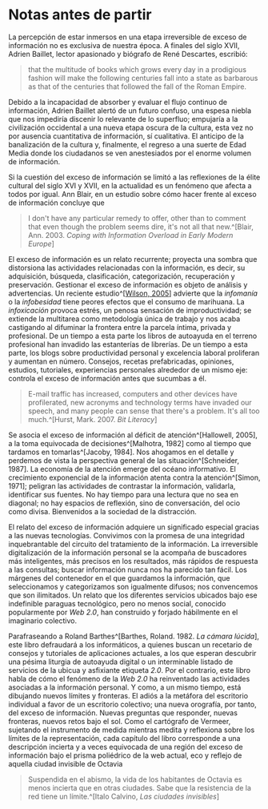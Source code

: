 # Notas antes de partir

La percepción de estar inmersos en una etapa irreversible de exceso de información no es exclusiva de nuestra época. A finales del siglo XVII, Adrien Baillet, lector apasionado y biógrafo de René Descartes, escribió:

>that the multitude of books which grows every day in a prodigious fashion will make the following centuries fall into a state as barbarous as that of the centuries that followed the fall of the Roman Empire.

Debido a la incapacidad de absorber y evaluar el flujo continuo de información, Adrien Baillet alertó de un futuro confuso, una espesa niebla que nos impediría discenir lo relevante de lo superfluo; empujaría a la civilización occidental a una nueva etapa oscura de la cultura, esta vez no por ausencia cuantitativa de información, sí cualitativa. El anticipo de la banalización de la cultura y, finalmente, el regreso a una suerte de Edad Media donde los ciudadanos se ven anestesiados por el enorme volumen de información.

Si la cuestión del exceso de información se limitó a las reflexiones de la élite cultural del siglo XVI y XVII, en la actualidad es un fenómeno que afecta a todos por igual. Ann Blair, en un estudio sobre cómo hacer frente al exceso de información concluye que

>I don't have any particular remedy to offer, other than to comment that even though the problem seems dire, it's not all that new.^[Blair, Ann. 2003. *Coping with Information Overload in Early Modern Europe*]

El exceso de información es un relato recurrente; proyecta una sombra que distorsiona las actividades relacionadas con la información, es decir, su adquisición, búsqueda, clasificación, categorización, recuperación y preservación. Gestionar el exceso de información es objeto de análisis y advertencias. Un reciente estudio^[[Wilson, 2005](http://www.newscientist.com/article/mg18624973.400)] advierte que la _infomanía_ o la _infobesidad_ tiene peores efectos que el consumo de marihuana. La _infoxicación_ provoca estrés, un penosa sensación de improductividad; se extiende la multitarea como metodología única de trabajo y nos acaba castigando al difuminar la frontera entre la parcela íntima, privada y profesional. De un tiempo a esta parte los libros de autoayuda en el terreno profesional han invadido las estanterías de librerías. De un tiempo a esta parte, los blogs sobre productividad personal y excelencia laboral proliferan y aumentan en número. Consejos, recetas prefabricadas, opiniones, estudios, tutoriales, experiencias personales alrededor de un mismo eje: controla el exceso de información antes que sucumbas a él.

>E-mail traffic has increased, computers and other devices have profilerated, new acronyms and technology terms have invaded our speech, and many people can sense that there's a problem. It's all too much.^[Hurst, Mark. 2007. *Bit Literacy*]


Se asocia el exceso de información al déficit de atención^[Hallowell, 2005], a la toma equivocada de decisiones^[Malhotra, 1982] como al tiempo que tardamos en tomarlas^[Jacoby, 1984]. Nos ahogamos en el detalle y perdemos de vista la perspectiva general de las situación^[Schneider, 1987]. La economía de la atención emerge del océano informativo. El crecimiento exponencial de la información atenta contra la atención^[Simon, 1971]; peligran las actividades de contrastar la información, validarla, identificar sus fuentes. No hay tiempo para una lectura que no sea en diagonal; no hay espacios de reflexión, sino de conversación, del ocio como divisa. Bienvenidos a la sociedad de la distracción.

El relato del exceso de información adquiere un significado especial gracias a las nuevas tecnologías. Convivimos con la promesa de una integridad inquebrantable del circuito del tratamiento de la información. La irreversible digitalización de la información personal se la acompaña de buscadores más inteligentes, más precisos en los resultados, más rápidos de respuesta a las consultas; buscar información nunca nos ha parecido tan fácil. Los márgenes del contenedor en el que guardamos la información, que seleccionamos y categorizamos son igualmente difusos; nos convencemos que son ilimitados. Un relato que los diferentes servicios ubicados bajo ese indefinible paraguas tecnológico, pero no menos social, conocido popularmente por _Web 2.0_, han construido y forjado hábilmente en el imaginario colectivo. 

Parafraseando a Roland Barthes^[Barthes, Roland. 1982. *La cámara lúcida*], este libro defraudará a los informáticos, a quienes buscan un recetario de consejos y tutoriales de aplicaciones actuales, a los que esperan descubrir una pésima liturgia de autoayuda digital o un interminable listado  de servicios de la ubicua y asfixiante etiqueta *2.0*. Por el contrario, este libro habla de cómo el fenómeno de la _Web 2.0_ ha reinventado las actividades asociadas a la información personal. Y como, a un mismo tiempo, está dibujando nuevos límites y fronteras. El adiós a la metáfora del escritorio individual a favor de un escritorio colectivo; una nueva orografía, por tanto, del exceso de información. Nuevas preguntas que responder, nuevas fronteras, nuevos retos bajo el sol. Como el cartógrafo de Vermeer, sujetando el instrumento de medida mientras medita y reflexiona sobre los límites de la representación, cada capítulo del libro corresponde a una descripción incierta y a veces equivocada de una región del exceso de información bajo el prisma poliédrico de la web actual, eco y reflejo de aquella ciudad invisible de Octavia

>Suspendida en el abismo, la vida de los habitantes de Octavia es menos incierta que en otras ciudades. Sabe que la resistencia de la red tiene un límite.^[Italo Calvino, *Las ciudades invisibles*]

